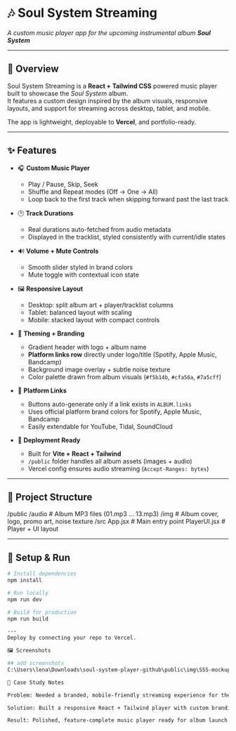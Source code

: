 # 🎶 Soul System Streaming  
*A custom music player app for the upcoming instrumental album **Soul System***  

---

## 📖 Overview  
Soul System Streaming is a **React + Tailwind CSS** powered music player built to showcase the *Soul System* album.  
It features a custom design inspired by the album visuals, responsive layouts, and support for streaming across desktop, tablet, and mobile.  

The app is lightweight, deployable to **Vercel**, and portfolio-ready.  

---

## ✨ Features  
- 🎧 **Custom Music Player**  
  - Play / Pause, Skip, Seek  
  - Shuffle and Repeat modes (Off → One → All)  
  - Loop back to the first track when skipping forward past the last track  

- 🕑 **Track Durations**  
  - Real durations auto-fetched from audio metadata  
  - Displayed in the tracklist, styled consistently with current/idle states  

- 🔊 **Volume + Mute Controls**  
  - Smooth slider styled in brand colors  
  - Mute toggle with contextual icon state  

- 🖼 **Responsive Layout**  
  - Desktop: split album art + player/tracklist columns  
  - Tablet: balanced layout with scaling  
  - Mobile: stacked layout with compact controls  

- 🎨 **Theming + Branding**  
  - Gradient header with logo + album name  
  - **Platform links row** directly under logo/title (Spotify, Apple Music, Bandcamp)  
  - Background image overlay + subtle noise texture  
  - Color palette drawn from album visuals (`#f5b14b`, `#cfa56a`, `#7a5cff`)  

- 🔗 **Platform Links**  
  - Buttons auto-generate only if a link exists in `ALBUM.links`  
  - Uses official platform brand colors for Spotify, Apple Music, Bandcamp  
  - Easily extendable for YouTube, Tidal, SoundCloud  

- 🚀 **Deployment Ready**  
  - Built for **Vite + React + Tailwind**  
  - `/public` folder handles all album assets (images + audio)  
  - Vercel config ensures audio streaming (`Accept-Ranges: bytes`)  

---

## 📂 Project Structure
/public
/audio # Album MP3 files (01.mp3 … 13.mp3)
/img # Album cover, logo, promo art, noise texture
/src
App.jsx # Main entry point
PlayerUI.jsx # Player + UI layout

---

## 🚀 Setup & Run
```bash
# Install dependencies
npm install

# Run locally
npm run dev

# Build for production
npm run build

---
Deploy by connecting your repo to Vercel.

🖼 Screenshots

## add screenshots
C:\Users\lena\Downloads\soul-system-player-github\public\img\SSS-mockups.png

📌 Case Study Notes

Problem: Needed a branded, mobile-friendly streaming experience for the Soul System album.

Solution: Built a responsive React + Tailwind player with custom branding and streaming features.

Result: Polished, feature-complete music player ready for album launch and portfolio showcase.
